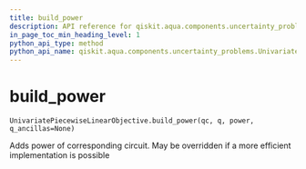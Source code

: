 ```yaml
---
title: build_power
description: API reference for qiskit.aqua.components.uncertainty_problems.UnivariatePiecewiseLinearObjective.build_power
in_page_toc_min_heading_level: 1
python_api_type: method
python_api_name: qiskit.aqua.components.uncertainty_problems.UnivariatePiecewiseLinearObjective.build_power
---
```


# build\_power

<span id="qiskit.aqua.components.uncertainty_problems.UnivariatePiecewiseLinearObjective.build_power" />

`UnivariatePiecewiseLinearObjective.build_power(qc, q, power, q_ancillas=None)`

Adds power of corresponding circuit. May be overridden if a more efficient implementation is possible

